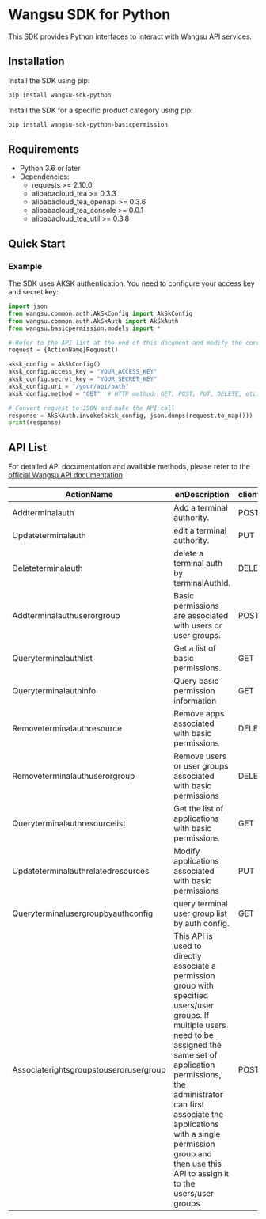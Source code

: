# Wangsu SDK for Python

This SDK provides Python interfaces to interact with Wangsu API services.

## Installation

Install the SDK using pip:

```bash
pip install wangsu-sdk-python
```

Install the SDK for a specific product category using pip:

```bash
pip install wangsu-sdk-python-basicpermission
```


## Requirements

- Python 3.6 or later
- Dependencies:
  - requests >= 2.10.0
  - alibabacloud_tea >= 0.3.3
  - alibabacloud_tea_openapi >= 0.3.6
  - alibabacloud_tea_console >= 0.0.1
  - alibabacloud_tea_util >= 0.3.8

## Quick Start

### Example

The SDK uses AKSK authentication. You need to configure your access key and secret key:

```python
import json
from wangsu.common.auth.AkSkConfig import AkSkConfig
from wangsu.common.auth.AkSkAuth import AkSkAuth
from wangsu.basicpermission.models import *

# Refer to the API list at the end of this document and modify the corresponding {ActionName}, Method, Uri
request = {ActionName}Request()

aksk_config = AkSkConfig()
aksk_config.access_key = "YOUR_ACCESS_KEY"
aksk_config.secret_key = "YOUR_SECRET_KEY"
aksk_config.uri = "/your/api/path"
aksk_config.method = "GET"  # HTTP method: GET, POST, PUT, DELETE, etc.

# Convert request to JSON and make the API call
response = AkSkAuth.invoke(aksk_config, json.dumps(request.to_map()))
print(response)

```



## API List
For detailed API documentation and available methods, please refer to the [official Wangsu API documentation](https://www.wangsu.com/document/api-doc/Overview?productType=all).

| ActionName | enDescription | client_methods | uri |
| --- | --- | --- | --- |
| Addterminalauth | Add a terminal authority. | POST | /api/securelink/idaas/terminalauth |
| Updateterminalauth | edit a terminal authority. | PUT | /api/securelink/idaas/terminalauth |
| Deleteterminalauth | delete a terminal auth by terminalAuthId. | DELETE | /api/securelink/idaas/terminalauth |
| Addterminalauthuserorgroup | Basic permissions are associated with users or user groups. | POST | /api/securelink/idaas/terminalauth/user-group |
| Queryterminalauthlist | Get a list of basic permissions. | GET | /api/securelink/idaas/terminalauth |
| Queryterminalauthinfo | Query basic permission information | GET | /api/securelink/idaas/terminalauth/query |
| Removeterminalauthresource | Remove apps associated with basic permissions | DELETE | /api/securelink/idaas/terminalauth/related-resources |
| Removeterminalauthuserorgroup | Remove users or user groups associated with basic permissions | DELETE | /api/securelink/idaas/terminalauth/user-group |
| Queryterminalauthresourcelist | Get the list of applications with basic permissions | GET | /api/securelink/idaas/terminalauth/resources |
| Updateterminalauthrelatedresources | Modify applications associated with basic permissions | PUT | /api/securelink/idaas/terminalauth/related-resources |
| Queryterminalusergroupbyauthconfig | query terminal user group list by auth config. | GET | /api/securelink/idaas/usergroup/list-by-authconfig |
| Associaterightsgroupstouserorusergroup | This API is used to directly associate a permission group with specified users/user groups. If multiple users need to be assigned the same set of application permissions, the administrator can first associate the applications with a single permission group and then use this API to assign it to the users/user groups. | POST | /api/securelink/idaas/terminalauth/user-bind |